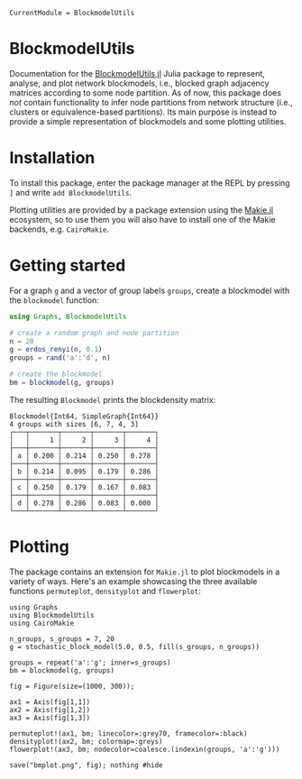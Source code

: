 ```@meta
CurrentModule = BlockmodelUtils
```

# BlockmodelUtils

Documentation for the [BlockmodelUtils.jl](https://github.com/jfb-h/BlockmodelUtils.jl) Julia package to represent, analyse, and plot network blockmodels, i.e., blocked graph adjacency matrices according to some node partition. As of now, this package does *not* contain functionality to infer node partitions from network structure (i.e., clusters or equivalence-based partitions). Its main purpose is instead to provide a simple representation of blockmodels and some plotting utilities.

# Installation

To install this package, enter the package manager at the REPL by pressing `]` and write `add BlockmodelUtils`.

Plotting utilities are provided by a package extension using the [Makie.jl](https://docs.makie.org/stable/) ecosystem, so to use them you will also have to install one of the Makie backends, e.g. `CairoMakie`.

# Getting started

For a graph `g` and a vector of group labels `groups`, create a blockmodel with the `blockmodel` function:

```julia
using Graphs, BlockmodelUtils

# create a random graph and node partition
n = 20
g = erdos_renyi(n, 0.1)
groups = rand('a':'d', n)

# create the blockmodel
bm = blockmodel(g, groups)
```

The resulting `Blockmodel` prints the blockdensity matrix:

```julia-repl
Blockmodel{Int64, SimpleGraph{Int64}}
4 groups with sizes [6, 7, 4, 3]
┌───┬───────┬───────┬───────┬───────┐
│   │     1 │     2 │     3 │     4 │
├───┼───────┼───────┼───────┼───────┤
│ a │ 0.200 │ 0.214 │ 0.250 │ 0.278 │
├───┼───────┼───────┼───────┼───────┤
│ b │ 0.214 │ 0.095 │ 0.179 │ 0.286 │
├───┼───────┼───────┼───────┼───────┤
│ c │ 0.250 │ 0.179 │ 0.167 │ 0.083 │
├───┼───────┼───────┼───────┼───────┤
│ d │ 0.278 │ 0.286 │ 0.083 │ 0.000 │
└───┴───────┴───────┴───────┴───────┘
```

# Plotting

The package contains an extension for `Makie.jl` to plot blockmodels in a variety of ways. Here's an example showcasing the three available functions `permuteplot`, `densityplot` and `flowerplot`:

```@example
using Graphs
using BlockmodelUtils
using CairoMakie

n_groups, s_groups = 7, 20
g = stochastic_block_model(5.0, 0.5, fill(s_groups, n_groups))

groups = repeat('a':'g'; inner=s_groups)
bm = blockmodel(g, groups)

fig = Figure(size=(1000, 300));

ax1 = Axis(fig[1,1])
ax2 = Axis(fig[1,2])
ax3 = Axis(fig[1,3])

permuteplot!(ax1, bm; linecolor=:grey70, framecolor=:black)
densityplot!(ax2, bm; colormap=:greys)
flowerplot!(ax3, bm; nodecolor=coalesce.(indexin(groups, 'a':'g')))

save("bmplot.png", fig); nothing #hide
```
